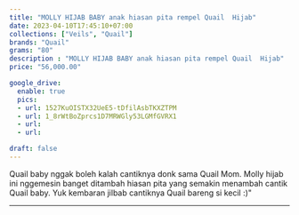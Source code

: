 ```yaml
---
title: "MOLLY HIJAB BABY anak hiasan pita rempel Quail  Hijab"
date: 2023-04-10T17:45:10+07:00
collections: ["Veils", "Quail"]
brands: "Quail"
grams: "80"
description : "MOLLY HIJAB BABY anak hiasan pita rempel Quail  Hijab"
price: "56,000.00"

google_drive:
  enable: true
  pics:
  - url: 1527KuOISTX32UeE5-tDfilAsbTKXZTPM
  - url: 1_8rWtBoZprcs1D7MRWGly53LGMfGVRX1
  - url: 
  - url: 

draft: false
---
```


Quail baby nggak boleh kalah cantiknya donk sama Quail Mom. Molly hijab ini nggemesin banget  ditambah hiasan pita yang semakin menambah cantik Quail baby. Yuk kembaran jilbab cantiknya Quail bareng si kecil :)"

-----------    
 
